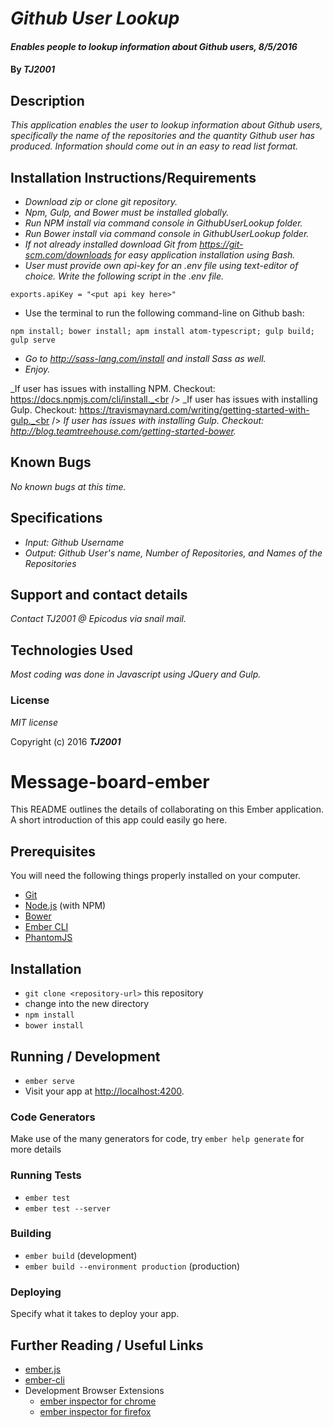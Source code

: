 # _Github User Lookup_

#### _Enables people to lookup information about Github users, 8/5/2016_

#### By _**TJ2001**_

## Description

_This application enables the user to lookup information about Github users, specifically the name of the repositories and the quantity Github user has produced. Information should come out in an easy to read list format._

## Installation Instructions/Requirements

* _Download zip or clone git repository._
* _Npm, Gulp, and Bower must be installed globally._
* _Run NPM install via command console in GithubUserLookup folder._
* _Run Bower install via command console in GithubUserLookup folder._
* _If not already installed download Git from https://git-scm.com/downloads for easy application installation using Bash._
* _User must provide own api-key for an .env file using text-editor of choice. Write the following script in the .env file._
```
exports.apiKey = "<put api key here>"
```
* Use the terminal to run the following command-line on Github bash:
```
npm install; bower install; apm install atom-typescript; gulp build; gulp serve
```
* _Go to http://sass-lang.com/install and install Sass as well._
* _Enjoy._

_If user has issues with installing NPM. Checkout: https://docs.npmjs.com/cli/install._<br />
_If user has issues with installing Gulp. Checkout: https://travismaynard.com/writing/getting-started-with-gulp._<br />
_If user has issues with installing Gulp. Checkout: http://blog.teamtreehouse.com/getting-started-bower._

## Known Bugs

_No known bugs at this time._

## Specifications

* _Input: Github Username_
* _Output: Github User's name, Number of Repositories, and Names of the Repositories_

## Support and contact details

_Contact TJ2001 @ Epicodus via snail mail._

## Technologies Used

_Most coding was done in Javascript using JQuery and Gulp._

### License

*MIT license*

Copyright (c) 2016 **_TJ2001_**

# Message-board-ember

This README outlines the details of collaborating on this Ember application.
A short introduction of this app could easily go here.

## Prerequisites

You will need the following things properly installed on your computer.

* [Git](http://git-scm.com/)
* [Node.js](http://nodejs.org/) (with NPM)
* [Bower](http://bower.io/)
* [Ember CLI](http://ember-cli.com/)
* [PhantomJS](http://phantomjs.org/)

## Installation

* `git clone <repository-url>` this repository
* change into the new directory
* `npm install`
* `bower install`

## Running / Development

* `ember serve`
* Visit your app at [http://localhost:4200](http://localhost:4200).

### Code Generators

Make use of the many generators for code, try `ember help generate` for more details

### Running Tests

* `ember test`
* `ember test --server`

### Building

* `ember build` (development)
* `ember build --environment production` (production)

### Deploying

Specify what it takes to deploy your app.

## Further Reading / Useful Links

* [ember.js](http://emberjs.com/)
* [ember-cli](http://ember-cli.com/)
* Development Browser Extensions
  * [ember inspector for chrome](https://chrome.google.com/webstore/detail/ember-inspector/bmdblncegkenkacieihfhpjfppoconhi)
  * [ember inspector for firefox](https://addons.mozilla.org/en-US/firefox/addon/ember-inspector/)
